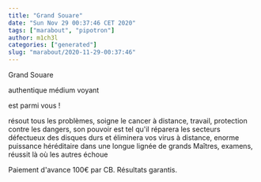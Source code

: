 ```yaml
---
title: "Grand Souare"
date: "Sun Nov 29 00:37:46 CET 2020"
tags: ["marabout", "pipotron"]
author: m1ch3l
categories: ["generated"]
slug: "marabout/2020-11-29-00:37:46"
---
```


Grand Souare

authentique médium voyant

est parmi vous !

résout tous les problèmes, soigne le cancer à distance, travail, protection contre les dangers, son pouvoir est tel qu'il réparera les secteurs défectueux des disques durs et éliminera vos virus à distance, enorme puissance héréditaire dans une longue lignée de grands Maîtres, examens, réussit là où les autres échoue

Paiement d'avance 100€ par CB. Résultats garantis.
